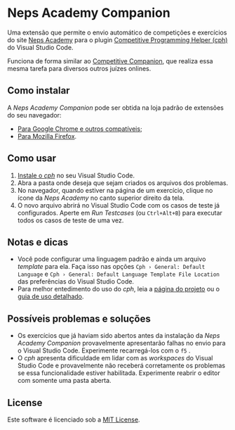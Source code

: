 # Neps Academy Companion

Uma extensão que permite o envio automático de competições e exercícios do site [Neps Academy](neps.academy) para o plugin [Competitive Programming Helper (cph)](https://github.com/agrawal-d/cph#competitive-programming-helper-cph) do Visual Studio Code.

Funciona de forma similar ao [Competitive Companion](https://github.com/jmerle/competitive-companion#competitive-companion), que realiza essa mesma tarefa para diversos outros juízes onlines.

## Como instalar

A _Neps Academy Companion_ pode ser obtida na loja padrão de extensões do seu navegador:
- [Para Google Chrome e outros compatíveis](https://chrome.google.com/webstore/detail/neps-academy-companion/melmbgodgcahddlphjgjhefmnpcmfage?hl=pt-BR);
- [Para Mozilla Firefox](https://addons.mozilla.org/pt-BR/firefox/addon/neps-academy-companion/).

## Como usar

1.  [Instale o _cph_](https://marketplace.visualstudio.com/items?itemName=DivyanshuAgrawal.competitive-programming-helper) no seu Visual Studio Code.
2. Abra a pasta onde deseja que sejam criados os arquivos dos problemas.
3. No navegador, quando estiver na página de um exercício, clique no ícone da _Neps Academy_ no canto superior direito da tela.
4. O novo arquivo abrirá no Visual Studio Code com os casos de teste já configurados. Aperte em _Run Testcases_ (ou `Ctrl+Alt+B`) para executar todos os casos de teste de uma vez.

## Notas e dicas

- Você pode configurar uma linguagem padrão e ainda um arquivo _template_ para ela. Faça isso nas opções  `Cph › General: Default Language`  e `Cph › General: Default Language Template File Location` das preferências do Visual Studio Code.
- Para melhor entedimento do uso do _cph_, leia a [página do projeto](https://github.com/agrawal-d/cph#competitive-programming-helper-cph) ou o [guia de uso detalhado](https://github.com/agrawal-d/cph/blob/main/docs/user-guide.md#cph-user-guide).

## Possíveis problemas e soluções

- Os exercícios que já haviam sido abertos antes da instalação da _Neps Academy Companion_ provavelmente apresentarão falhas no envio para o Visual Studio Code. Experimente recarregá-los com o `f5` .
- O _cph_ apresenta dificuldade em lidar com as _workspaces_ do Visual Studio Code e provavelmente não receberá corretamente os problemas se essa funcionalidade estiver habilitada. Experimente reabrir o editor com somente uma pasta aberta.

## License

Este software é licenciado sob a [MIT License](LICENSE).
